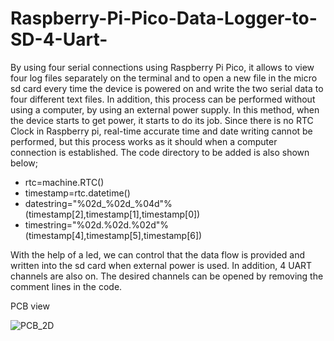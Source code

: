 # Raspberry-Pi-Pico-Data-Logger-to-SD-4-Uart-
By using four serial connections using Raspberry Pi Pico, it allows to view four log files separately on the terminal and to open a new file in the micro sd card every time the device is powered on and write the two serial data to four different text files. In addition, this process can be performed without using a computer, by using an external power supply. In this method, when the device starts to get power, it starts to do its job.
Since there is no RTC Clock in Raspberry pi, real-time accurate time and date writing cannot be performed, but this process works as it should when a computer connection is established. The code directory to be added is also shown below;

* rtc=machine.RTC()
* timestamp=rtc.datetime()
* datestring="%02d_%02d_%04d"%(timestamp[2],timestamp[1],timestamp[0])
* timestring="%02d.%02d.%02d"%(timestamp[4],timestamp[5],timestamp[6])

With the help of a led, we can control that the data flow is provided and written into the sd card when external power is used. In addition, 4 UART channels are also on. The desired channels can be opened by removing the comment lines in the code.

PCB view


![PCB_2D](https://user-images.githubusercontent.com/110588407/184586287-c513dcb0-42ca-4e31-ac8f-c0b8cbe59f72.png)

